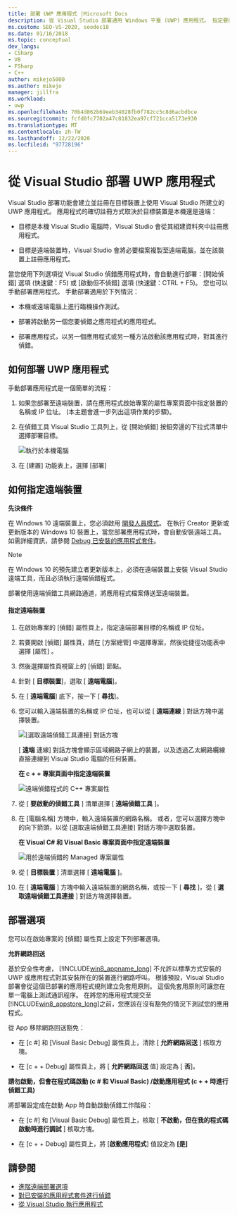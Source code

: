 ```yaml
---
title: 部署 UWP 應用程式 |Microsoft Docs
description: 從 Visual Studio 部署通用 Windows 平臺 (UWP) 應用程式。 指定要部署的本機或遠端目標裝置。 瞭解部署選項。
ms.custom: SEO-VS-2020, seodec18
ms.date: 01/16/2018
ms.topic: conceptual
dev_langs:
- CSharp
- VB
- FSharp
- C++
author: mikejo5000
ms.author: mikejo
manager: jillfra
ms.workload:
- uwp
ms.openlocfilehash: 70b4d862b69eeb34028fb0f782cc5c8d6acbdbce
ms.sourcegitcommit: fcfd0fc7702a47c81832ea97cf721cca5173e930
ms.translationtype: MT
ms.contentlocale: zh-TW
ms.lasthandoff: 12/22/2020
ms.locfileid: "97728196"
---
```

# <a name="deploy-uwp-apps-from-visual-studio"></a>從 Visual Studio 部署 UWP 應用程式

Visual Studio 部署功能會建立並註冊在目標裝置上使用 Visual Studio 所建立的 UWP 應用程式。 應用程式的確切註冊方式取決於目標裝置是本機還是遠端：

- 目標是本機 Visual Studio 電腦時，Visual Studio 會從其組建資料夾中註冊應用程式。

- 目標是遠端裝置時，Visual Studio 會將必要檔案複製至遠端電腦，並在該裝置上註冊應用程式。

當您使用下列選項從 Visual Studio 偵錯應用程式時，會自動進行部署：[開始偵錯] 選項 (快速鍵：F5) 或 [啟動但不偵錯] 選項 (快速鍵：CTRL + F5)。 您也可以手動部署應用程式。 手動部署適用於下列情況：

- 本機或遠端電腦上進行臨機操作測試。

- 部署將啟動另一個您要偵錯之應用程式的應用程式。

- 部署應用程式，以另一個應用程式或另一種方法啟動該應用程式時，對其進行偵錯。

## <a name="how-to-deploy-a-uwp-app"></a><a name="BKMK_How_to_deploy_a_Windows_Store_app"></a> 如何部署 UWP 應用程式
 手動部署應用程式是一個簡單的流程：

1. 如果您部署至遠端裝置，請在應用程式啟始專案的屬性專案頁面中指定裝置的名稱或 IP 位址。 (本主題會進一步列出這項作業的步驟)。

2. 在偵錯工具 Visual Studio 工具列上，從 [開始偵錯]  按鈕旁邊的下拉式清單中選擇部署目標。

     ![執行於本機電腦](../debugger/media/vsrun_f5_local.png "VSRUN_F5_Local")

3. 在 [建置]  功能表上，選擇 [部署] 

## <a name="how-to-specify-a-remote-device"></a><a name="BKMK_How_to_specify_a_remote_device"></a> 如何指定遠端裝置

**先決條件**

在 Windows 10 遠端裝置上，您必須啟用 [開發人員模式](/windows/uwp/get-started/enable-your-device-for-development)。 在執行 Creator 更新或更新版本的 Windows 10 裝置上，當您部署應用程式時，會自動安裝遠端工具。 如需詳細資訊，請參閱 [Debug 已安裝的應用程式套件](../debugger/debug-installed-app-package.md)。

> [!NOTE]
> 在 Windows 10 的預先建立者更新版本上，必須在遠端裝置上安裝 Visual Studio 遠端工具，而且必須執行遠端偵錯程式。

部署使用遠端偵錯工具網路通道，將應用程式檔案傳送至遠端裝置。

#### <a name="to-specify-a-remote-device"></a>指定遠端裝置

1. 在啟始專案的 [偵錯] 屬性頁上，指定遠端部署目標的名稱或 IP 位址。

2. 若要開啟 [偵錯] 屬性頁，請在 [方案總管] 中選擇專案，然後從捷徑功能表中選擇 [屬性]  。

3. 然後選擇屬性頁視窗上的 [偵錯]  節點。

4. 針對 [ **目標裝置**]，選取 [ **遠端電腦**]。

5. 在 [ **遠端電腦**] 底下，按一下 [ **尋找**]。

6. 您可以輸入遠端裝置的名稱或 IP 位址，也可以從 [ **遠端連線** ] 對話方塊中選擇裝置。

    ![[選取遠端偵錯工具連接] 對話方塊](../debugger/media/vsrun_selectremotedebuggerdlg.png "VSRUN_SelectRemoteDebuggerDlg")

    [ **遠端** 連線] 對話方塊會顯示區域網路子網上的裝置，以及透過乙太網路纜線直接連線到 Visual Studio 電腦的任何裝置。

   **在 c + + 專案頁面中指定遠端裝置**

   ![遠端偵錯程式的 C&#43;&#43; 專案屬性](../debugger/media/vsrun_cpp_projprop_remote.png "VSRUN_CPP_ProjProp_Remote")

7. 從 [ **要啟動的偵錯工具** ] 清單選擇 [ **遠端偵錯工具** ]。

8. 在 [電腦名稱]  方塊中，輸入遠端裝置的網路名稱。 或者，您可以選擇方塊中的向下箭頭，以從 [選取遠端偵錯工具連接] 對話方塊中選取裝置。

   **在 Visual C# 和 Visual Basic 專案頁面中指定遠端裝置**

   ![用於遠端偵錯的 Managed 專案屬性](../debugger/media/vsrun_managed_projprop_remote.png "VSRUN_Managed_ProjProp_Remote")

9. 從 [ **目標裝置** ] 清單選擇 [ **遠端電腦** ]。

10. 在 [ **遠端電腦** ] 方塊中輸入遠端裝置的網路名稱，或按一下 [ **尋找** ]，從 [ **選取遠端偵錯工具連接** ] 對話方塊選擇裝置。

## <a name="deployment-options"></a><a name="BKMK_Deployment_options"></a> 部署選項

您可以在啟始專案的 [偵錯] 屬性頁上設定下列部署選項。

**允許網路回送**

基於安全性考慮， [!INCLUDE[win8_appname_long](../debugger/includes/win8_appname_long_md.md)] 不允許以標準方式安裝的 UWP 或應用程式對其安裝所在的裝置進行網路呼叫。 根據預設，Visual Studio 部署會從這個已部署的應用程式規則建立免套用原則。 這個免套用原則可讓您在單一電腦上測試通訊程序。 在將您的應用程式提交至 [!INCLUDE[win8_appstore_long](../debugger/includes/win8_appstore_long_md.md)]之前，您應該在沒有豁免的情況下測試您的應用程式。

從 App 移除網路回送豁免：

- 在 [c #] 和 [Visual Basic Debug] 屬性頁上，清除 [ **允許網路回送** ] 核取方塊。

- 在 [c + + Debug] 屬性頁上，將 [ **允許網路回送** 值] 設定為 [ **否**]。

**請勿啟動，但會在程式碼啟動 (c # 和 Visual Basic) /啟動應用程式 (c + + 時進行偵錯工具)**

將部署設定成在啟動 App 時自動啟動偵錯工作階段：

- 在 [c #] 和 [Visual Basic Debug] 屬性頁上，核取 [ **不啟動，但在我的程式碼啟動時進行調試** ] 核取方塊。

- 在 [c + + Debug] 屬性頁上，將 [**啟動應用程式**] 值設定為 **[是]**

## <a name="see-also"></a>請參閱

- [進階遠端部署選項](/windows/uwp/debug-test-perf/deploying-and-debugging-uwp-apps#advanced-remote-deployment-options)
- [對已安裝的應用程式套件進行偵錯](../debugger/debug-installed-app-package.md)
- [從 Visual Studio 執行應用程式](debugging-windows-store-and-windows-universal-apps.md)
